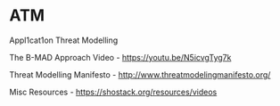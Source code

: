 # ATM
Appl1cat1on Threat Modelling


The B-MAD Approach Video - 
https://youtu.be/N5icvgTyg7k

Threat Modelling Manifesto -
http://www.threatmodelingmanifesto.org/

Misc Resources - 
https://shostack.org/resources/videos

